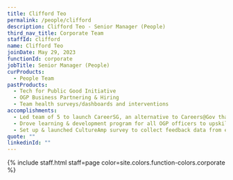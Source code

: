 ```yaml
---
title: Clifford Teo
permalink: /people/clifford
description: Clifford Teo - Senior Manager (People)
third_nav_title: Corporate Team
staffId: clifford
name: Clifford Teo
joinDate: May 29, 2023
functionId: corporate
jobTitle: Senior Manager (People)
curProducts:
  - People Team
pastProducts:
  - Tech for Public Good Initiative
  - OGP Business Partnering & Hiring
  - Team health surveys/dashboards and interventions
accomplishments:
  - Led team of 5 to launch CareerSG, an alternative to Careers@Gov that reduces barriers to applying for roles in Government & gives you accurate search results, transparent role information and it only takes 1-2 mins to apply for a role. 
  - Drove learning & development program for all OGP officers to upskill them in Tech/Design/PM roles; new skills learnt will enable them to be more effective in their roles.
  - Set up & launched CultureAmp survey to collect feedback data from employees & worked with functional leads to diagnose, intervene & establish team/org priorities. 
quote: ""
linkedinId: ""
---
```


{% include staff.html staff=page color=site.colors.function-colors.corporate %}
